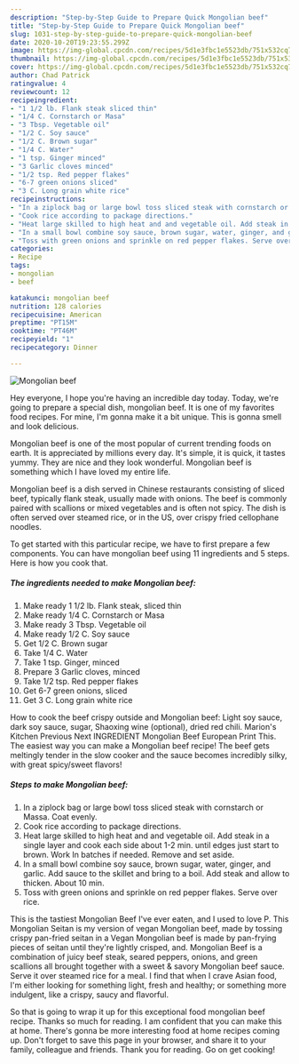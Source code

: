 ```yaml
---
description: "Step-by-Step Guide to Prepare Quick Mongolian beef"
title: "Step-by-Step Guide to Prepare Quick Mongolian beef"
slug: 1031-step-by-step-guide-to-prepare-quick-mongolian-beef
date: 2020-10-20T19:23:55.299Z
image: https://img-global.cpcdn.com/recipes/5d1e3fbc1e5523db/751x532cq70/mongolian-beef-recipe-main-photo.jpg
thumbnail: https://img-global.cpcdn.com/recipes/5d1e3fbc1e5523db/751x532cq70/mongolian-beef-recipe-main-photo.jpg
cover: https://img-global.cpcdn.com/recipes/5d1e3fbc1e5523db/751x532cq70/mongolian-beef-recipe-main-photo.jpg
author: Chad Patrick
ratingvalue: 4
reviewcount: 12
recipeingredient:
- "1 1/2 lb. Flank steak sliced thin"
- "1/4 C. Cornstarch or Masa"
- "3 Tbsp. Vegetable oil"
- "1/2 C. Soy sauce"
- "1/2 C. Brown sugar"
- "1/4 C. Water"
- "1 tsp. Ginger minced"
- "3 Garlic cloves minced"
- "1/2 tsp. Red pepper flakes"
- "6-7 green onions sliced"
- "3 C. Long grain white rice"
recipeinstructions:
- "In a ziplock bag or large bowl toss sliced steak with cornstarch or Massa. Coat evenly."
- "Cook rice according to package directions."
- "Heat large skilled to high heat and and vegetable oil. Add steak in a single layer and cook each side about 1-2 min. until edges just start to brown. Work In batches if needed. Remove and set aside."
- "In a small bowl combine soy sauce, brown sugar, water, ginger, and garlic. Add sauce to the skillet and bring to a boil. Add steak and allow to thicken. About 10 min."
- "Toss with green onions and sprinkle on red pepper flakes. Serve over rice."
categories:
- Recipe
tags:
- mongolian
- beef

katakunci: mongolian beef 
nutrition: 128 calories
recipecuisine: American
preptime: "PT15M"
cooktime: "PT46M"
recipeyield: "1"
recipecategory: Dinner

---
```



![Mongolian beef](https://img-global.cpcdn.com/recipes/5d1e3fbc1e5523db/751x532cq70/mongolian-beef-recipe-main-photo.jpg)

Hey everyone, I hope you're having an incredible day today. Today, we're going to prepare a special dish, mongolian beef. It is one of my favorites food recipes. For mine, I'm gonna make it a bit unique. This is gonna smell and look delicious.

Mongolian beef is one of the most popular of current trending foods on earth. It is appreciated by millions every day. It's simple, it is quick, it tastes yummy. They are nice and they look wonderful. Mongolian beef is something which I have loved my entire life.

Mongolian beef is a dish served in Chinese restaurants consisting of sliced beef, typically flank steak, usually made with onions. The beef is commonly paired with scallions or mixed vegetables and is often not spicy. The dish is often served over steamed rice, or in the US, over crispy fried cellophane noodles.


To get started with this particular recipe, we have to first prepare a few components. You can have mongolian beef using 11 ingredients and 5 steps. Here is how you cook that.

<!--inarticleads1-->

##### The ingredients needed to make Mongolian beef:

1. Make ready 1 1/2 lb. Flank steak, sliced thin
1. Make ready 1/4 C. Cornstarch or Masa
1. Make ready 3 Tbsp. Vegetable oil
1. Make ready 1/2 C. Soy sauce
1. Get 1/2 C. Brown sugar
1. Take 1/4 C. Water
1. Take 1 tsp. Ginger, minced
1. Prepare 3 Garlic cloves, minced
1. Take 1/2 tsp. Red pepper flakes
1. Get 6-7 green onions, sliced
1. Get 3 C. Long grain white rice


How to cook the beef crispy outside and Mongolian beef: Light soy sauce, dark soy sauce, sugar, Shaoxing wine (optional), dried red chili. Marion&#39;s Kitchen Previous Next INGREDIENT Mongolian Beef European Print This. The easiest way you can make a Mongolian beef recipe! The beef gets meltingly tender in the slow cooker and the sauce becomes incredibly silky, with great spicy/sweet flavors! 

<!--inarticleads2-->

##### Steps to make Mongolian beef:

1. In a ziplock bag or large bowl toss sliced steak with cornstarch or Massa. Coat evenly.
1. Cook rice according to package directions.
1. Heat large skilled to high heat and and vegetable oil. Add steak in a single layer and cook each side about 1-2 min. until edges just start to brown. Work In batches if needed. Remove and set aside.
1. In a small bowl combine soy sauce, brown sugar, water, ginger, and garlic. Add sauce to the skillet and bring to a boil. Add steak and allow to thicken. About 10 min.
1. Toss with green onions and sprinkle on red pepper flakes. Serve over rice.


This is the tastiest Mongolian Beef I&#39;ve ever eaten, and I used to love P. This Mongolian Seitan is my version of vegan Mongolian beef, made by tossing crispy pan-fried seitan in a Vegan Mongolian beef is made by pan-frying pieces of seitan until they&#39;re lightly crisped, and. Mongolian Beef is a combination of juicy beef steak, seared peppers, onions, and green scallions all brought together with a sweet &amp; savory Mongolian beef sauce. Serve it over steamed rice for a meal. I find that when I crave Asian food, I&#39;m either looking for something light, fresh and healthy; or something more indulgent, like a crispy, saucy and flavorful. 

So that is going to wrap it up for this exceptional food mongolian beef recipe. Thanks so much for reading. I am confident that you can make this at home. There's gonna be more interesting food at home recipes coming up. Don't forget to save this page in your browser, and share it to your family, colleague and friends. Thank you for reading. Go on get cooking!
